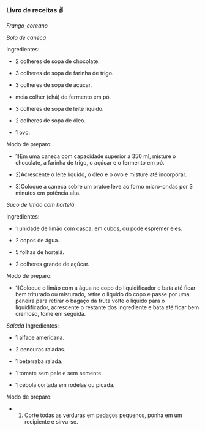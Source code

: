### Livro de receitas :v:

*Frango_coreano*


*Bolo de caneca* 

Ingredientes:

- 2 colheres de sopa de chocolate.

- 3 colheres de sopa de farinha de trigo.

- 3 colheres de sopa de açúcar.

- meia colher (chá) de fermento em pó.

- 3 colheres de sopa de leite líquido.

- 2 colheres de sopa de óleo.

- 1 ovo.
 
Modo de preparo:

- 1)Em uma caneca com capacidade superior a 350 ml, misture o chocolate, a farinha de trigo, o açúcar e o fermento em pó.

- 2)Acrescente o leite líquido, o óleo e o ovo e misture até incorporar.

- 3)Coloque a caneca sobre um pratoe leve ao forno micro-ondas por 3 minutos em potência alta.

*Suco de limão com hortelã*

Ingredientes:

- 1 unidade de limão com casca, em cubos, ou pode espremer eles.

- 2 copos de água.

- 5 folhas de hortelã.

- 2 colheres grande de açúcar.

Modo de preparo:

- 1)Coloque o limão com a água no copo do liquidificador e bata até ficar bem triturado ou misturado, retire o liquido do copo e passe por uma peneira para retirar o bagaço da fruta volte o liquido para o liquidificador, acrescente o restante dos ingrediente e bata até ficar bem cremoso, tome em seguida.

*Salada*
Ingredientes:

- 1 alface americana.

- 2 cenouras raladas.

- 1 beterraba ralada.

- 1 tomate sem pele e sem semente.

- 1 cebola cortada em rodelas ou picada.

Modo de preparo:
- 1) Corte todas as verduras em pedaços pequenos, ponha em um recipiente e sirva-se.
